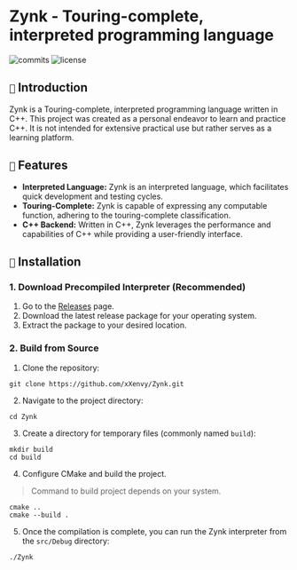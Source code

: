 # Zynk - Touring-complete, interpreted programming language

![commits](https://img.shields.io/github/commit-activity/w/xXenvy/Zynk?style=for-the-badge&color=%2315b328)
![license](https://img.shields.io/github/license/xXenvy/Zynk?style=for-the-badge&color=%2315b328)
<!--- ![release](https://img.shields.io/github/v/release/xXenvy/Zynk?include_prereleases&style=for-the-badge&color=%2315b328) -->

## `📃` Introduction
Zynk is a Touring-complete, interpreted programming language written in C++. This project was created as a personal endeavor to learn and practice C++. It is not intended for extensive practical use but rather serves as a learning platform.

## `🌟` Features
- **Interpreted Language:** Zynk is an interpreted language, which facilitates quick development and testing cycles.
- **Touring-Complete:** Zynk is capable of expressing any computable function, adhering to the touring-complete classification.
- **C++ Backend:** Written in C++, Zynk leverages the performance and capabilities of C++ while providing a user-friendly interface.

## `🔨` Installation
### 1. Download Precompiled Interpreter (Recommended)
1. Go to the [Releases](https://github.com/xXenvy/Zynk/releases) page.
2. Download the latest release package for your operating system.
3. Extract the package to your desired location.

### 2. Build from Source
1. Clone the repository:
```shell
git clone https://github.com/xXenvy/Zynk.git
```

2. Navigate to the project directory:
```shell
cd Zynk
```

3. Create a directory for temporary files (commonly named `build`):
```shell
mkdir build
cd build
```

4. Configure CMake and build the project.
> Command to build project depends on your system.
```shell
cmake ..
cmake --build .
```

5. Once the compilation is complete, you can run the Zynk interpreter from the `src/Debug` directory:
```shell
./Zynk
 ```
